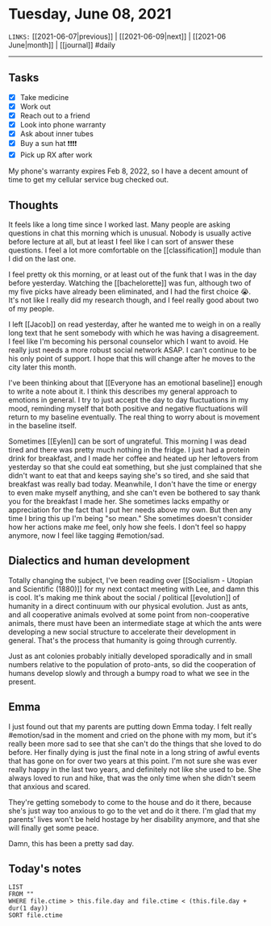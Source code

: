 # Tuesday, June 08, 2021
`LINKS:` [[2021-06-07|previous]] | [[2021-06-09|next]] |  [[2021-06 June|month]] | [[journal]] 
#daily

---
## Tasks
- [x]  Take medicine
- [X]  Work out
- [x]  Reach out to a friend
- [x] Look into phone warranty 
- [X] Ask about inner tubes 
- [X] Buy a sun hat ❗️❗️❗️❗️
- [x] Pick up RX after work

My phone's warranty expires Feb 8, 2022, so I have a decent amount of time to get my cellular service bug checked out. 

## Thoughts
It feels like a long time since I worked last. Many people are asking questions in chat this morning which is unusual. Nobody is usually active before lecture at all, but at least I feel like I can sort of answer these questions. I feel a lot more comfortable on the [[classification]] module than I did on the last one. 

I feel pretty ok this morning, or at least out of the funk that I was in the day before yesterday. Watching the [[bachelorette]] was fun, although two of my five picks have already been eliminated, and I had the first choice 😭. It's not like I really did my research though, and I feel really good about two of my people. 

I left [[Jacob]] on read yesterday, after he wanted me to weigh in on a really long text that he sent somebody with which he was having a disagreement. I feel like I'm becoming his personal counselor which I want to avoid. He really just needs a more robust social network ASAP. I can't continue to be his only point of support. I hope that this will change after he moves to the city later this month. 

I've been thinking about that [[Everyone has an emotional baseline]] enough to write a note about it. I think this describes my general approach to emotions in general. I try to just accept the day to day fluctuations in my mood, reminding myself that both positive and negative fluctuations will return to my baseline eventually. The real thing to worry about is movement in the baseline itself. 

Sometimes [[Eylen]] can be sort of ungrateful. This morning I was dead tired and there was pretty much nothing in the fridge. I just had a protein drink for breakfast, and I made her coffee and heated up her leftovers from yesterday so that she could eat something, but she just complained that she didn't want to eat that and keeps saying she's so tired, and she said that breakfast was really bad today. Meanwhile, I don't have the time or energy to even make myself anything, and she can't even be bothered to say thank you for the breakfast I made her. She sometimes lacks empathy or appreciation for the fact that I put her needs above my own. But then any time I bring this up I'm being "so mean." She sometimes doesn't consider how her actions make *me* feel, only how she feels. I don't feel so happy anymore, now I feel like tagging #emotion/sad. 

## Dialectics and human development
Totally changing the subject, I've been reading over [[Socialism - Utopian and Scientific (1880)]] for my next contact meeting with Lee, and damn this is cool. It's making me think about the social / political [[evolution]] of humanity in a direct continuum with our physical evolution. Just as ants, and all cooperative animals evolved at some point from non-cooperative animals, there must have been an intermediate stage at which the ants were developing a new social structure to accelerate their development in general. That's the process that humanity is going through currently. 

Just as ant colonies probably initially developed sporadically and in small numbers relative to the population of proto-ants, so did the cooperation of humans develop slowly and through a bumpy road to what we see in the present. 

## Emma
I just found out that my parents are putting down Emma today. I felt really #emotion/sad in the moment and cried on the phone with my mom, but it's really been more sad to see that she can't do the things that she loved to do before. Her finally dying is just the final note in a long string of awful events that has gone on for over two years at this point. I'm not sure she was ever really happy in the last two years, and definitely not like she used to be. She always loved to run and hike, that was the only time when she didn't seem that anxious and scared. 

They're getting somebody to come to the house and do it there, because she's just way too anxious to go to the vet and do it there. I'm glad that my parents' lives won't be held hostage by her disability anymore, and that she will finally get some peace. 

Damn, this has been a pretty sad day.

## Today's notes
```dataview
LIST 
FROM ""
WHERE file.ctime > this.file.day and file.ctime < (this.file.day + dur(1 day))
SORT file.ctime
```
